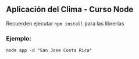 ## Aplicación del Clima - Curso Node

Recuerden ejecutar ``` npm install ``` para las librerías

### Ejemplo:
```
node app -d "San Jose Costa Rica"
```
